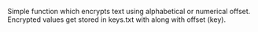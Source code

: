 Simple function which encrypts text using alphabetical or numerical offset.
Encrypted values get stored in keys.txt with along with offset (key).
